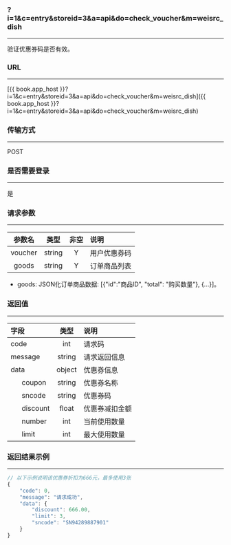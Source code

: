 ### ?i=1&c=entry&storeid=3&a=api&do=check_voucher&m=weisrc_dish

---

验证优惠券码是否有效。

### URL

---

[{{ book.app_host }}?i=1&c=entry&storeid=3&a=api&do=check_voucher&m=weisrc_dish]({{ book.app_host }}?i=1&c=entry&storeid=3&a=api&do=check_voucher&m=weisrc_dish)

### 传输方式

---

POST

### 是否需要登录

---

是


### 请求参数

---

| 参数名 | 类型 | 非空 | 说明 |
| :---: | :---: | :---: | :--- |
| voucher | string | Y | 用户优惠券码 |
| goods | string | Y | 订单商品列表 |

- goods: JSON化订单商品数据: [{"id":"商品ID", "total": "购买数量"}, {...}]。


### 返回值

---

| 字段 | 类型 | 说明 |
| :--- | :---: | :--- |
| code | int | 请求码 |
| message | string | 请求返回信息 |
| data  | object | 优惠券信息 |
|&nbsp;&nbsp;&nbsp;&nbsp;&nbsp;&nbsp;coupon | string | 优惠券名称 |
|&nbsp;&nbsp;&nbsp;&nbsp;&nbsp;&nbsp;sncode | string | 优惠券码 |
|&nbsp;&nbsp;&nbsp;&nbsp;&nbsp;&nbsp;discount | float | 优惠券减扣金额 |
|&nbsp;&nbsp;&nbsp;&nbsp;&nbsp;&nbsp;number | int | 当前使用数量 |
|&nbsp;&nbsp;&nbsp;&nbsp;&nbsp;&nbsp;limit | int | 最大使用数量 |


### 返回结果示例

---

``` js
// 以下示例说明该优惠券折扣为666元，最多使用3张
{
    "code": 0,
    "message": "请求成功",
    "data": {
        "discount": 666.00,
        "limit": 3,
        "sncode": "SN94289887901"
    }
}
```
